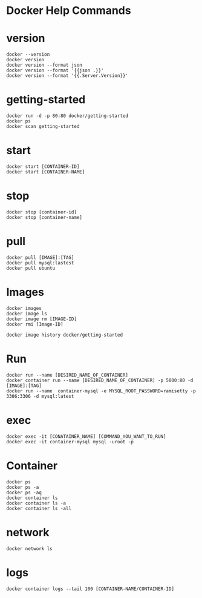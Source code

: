 # Docker Help Commands
# version
	docker --version
	docker version
	docker version --format json
	docker version --format '{{json .}}'
	docker version --format '{{.Server.Version}}'

# getting-started
	docker run -d -p 80:80 docker/getting-started
	docker ps
	docker scan getting-started

# start
	docker start [CONTAINER-ID]
	docker start [CONTAINER-NAME]

# stop
	docker stop [container-id]
	docker stop [container-name]

# pull
	docker pull [IMAGE]:[TAG]
	docker pull mysql:lastest
	docker pull ubuntu

# Images 
	docker images
	docker image ls 
	docker image rm [IMAGE-ID]
	docker rmi [Image-ID]

	docker image history docker/getting-started

# Run
	docker run --name [DESIRED_NAME_OF_CONTAINER] 
	docker container run --name [DESIRED_NAME_OF_CONTAINER] -p 5000:80 -d [IMAGE]:[TAG]
	docker run --name  container-mysql -e MYSQL_ROOT_PASSWORD=ramisetty -p 3306:3306 -d mysql:latest

# exec
	docker exec -it [CONATAINER_NAME] [COMMAND_YOU_WANT_TO_RUN] 
	docker exec -it container-mysql mysql -uroot -p

# Container
	docker ps 
	docker ps -a
	docker ps -aq
	docker container ls 
	docker container ls -a  
	docker container ls -all

# network
	docker network ls 

# logs
	docker container logs --tail 100 [CONTAINER-NAME/CONTAINER-ID]

